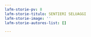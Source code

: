 ```yaml
---
lafm-storie-pv: 8
lafm-storie-titulo: SENTIERI SELUAGGI
lafm-storie-image: ''
lafm-storie-autores-list: []

---
```

